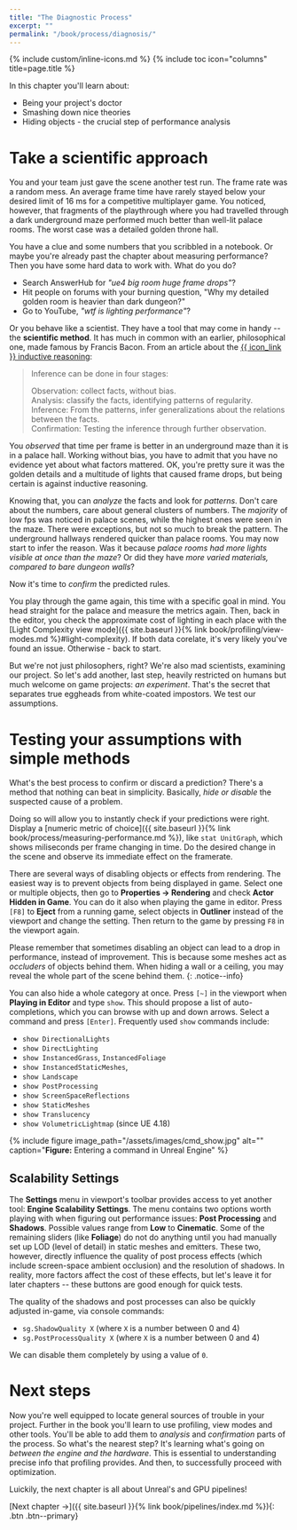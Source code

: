 ```yaml
---
title: "The Diagnostic Process"
excerpt: ""
permalink: "/book/process/diagnosis/"
---
```


{% include custom/inline-icons.md %}
{% include toc icon="columns" title=page.title %}

In this chapter you'll learn about:

* Being your project's doctor
* Smashing down nice theories
* Hiding objects - the crucial step of performance analysis

# Take a scientific approach

You and your team just gave the scene another test run. The frame rate was a random mess. An average frame time have rarely stayed below your desired limit of 16 ms for a competitive multiplayer game. You noticed, however, that fragments of the playthrough where you had travelled through a dark underground maze performed much better than well-lit palace rooms. The worst case was a detailed golden throne hall.

You have a clue and some numbers that you scribbled in a notebook. Or maybe you're already past the chapter about measuring performance? Then you have some hard data to work with. What do you do?

* Search AnswerHub for _"ue4 big room huge frame drops"_?
* Hit people on forums with your burning question, "Why my detailed golden room is heavier than dark dungeon?"
* Go to YouTube, _"wtf is lighting performance"_?

Or you behave like a scientist. They have a tool that may come in handy -- the __scientific method__. It has much in common with an earlier, philosophical one, made famous by Francis Bacon. From an article about the [{{ icon_link }} inductive reasoning](http://changingminds.org/disciplines/argument/types_reasoning/induction.htm):

> Inference can be done in four stages:
> 
> Observation: collect facts, without bias.  
> Analysis: classify the facts, identifying patterns of regularity.  
> Inference: From the patterns, infer generalizations about the relations between the facts.  
> Confirmation: Testing the inference through further observation.

You _observed_ that time per frame is better in an underground maze than it is in a palace hall. Working without bias, you have to admit that you have no evidence yet about what factors mattered. OK, you're pretty sure it was the golden details and a multitude of lights that caused frame drops, but being certain is against inductive reasoning.

Knowing that, you can _analyze_ the facts and look for _patterns_. Don't care about the numbers, care about general clusters of numbers. The _majority_ of low fps was noticed in palace scenes, while the highest ones were seen in the maze. There were exceptions, but not so much to break the pattern. The underground hallways rendered quicker than palace rooms. You may now start to infer the reason. Was it because _palace rooms had more lights visible at once than the maze_? Or did they have _more varied materials, compared to bare dungeon walls_?

Now it's time to _confirm_ the predicted rules.

You play through the game again, this time with a specific goal in mind. You head straight for the palace and measure the metrics again. Then, back in the editor, you check the approximate cost of lighting in each place with the [Light Complexity view mode]({{ site.baseurl }}{% link book/profiling/view-modes.md %}#light-complexity). If both data corelate, it's very likely you've found an issue. Otherwise - back to start.

But we're not just philosophers, right? We're also mad scientists, examining our project. So let's add another, last step, heavily restricted on humans but much welcome on game projects: _an experiment_. That's the secret that separates true eggheads from white-coated impostors. We test our assumptions.

# Testing your assumptions with simple methods

What's the best process to confirm or discard a prediction? There's a method that nothing can beat in simplicity. Basically, _hide or disable_ the suspected cause of a problem. 

Doing so will allow you to instantly check if your predictions were right. Display a [numeric metric of choice]({{ site.baseurl }}{% link book/process/measuring-performance.md %}), like `stat UnitGraph`, which shows miliseconds per frame changing in time. Do the desired change in the scene and observe its immediate effect on the framerate.

There are several ways of disabling objects or effects from rendering. The easiest way is to prevent objects from being displayed in game. Select one or multiple objects, then go to __Properties → Rendering__ and check __Actor Hidden in Game__. You can do it also when playing the game in editor. Press `[F8]` to __Eject__ from a running game, select objects in __Outliner__ instead of the viewport and change the setting. Then return to the game by pressing `F8` in the viewport again.

Please remember that sometimes disabling an object can lead to a drop in performance, instead of improvement. This is because some meshes act as _occluders_ of objects behind them. When hiding a wall or a ceiling, you may reveal the whole part of the scene behind them.
{: .notice--info}

You can also hide a whole category at once. Press `[~]` in the viewport when __Playing in Editor__ and type `show`. This should propose a list of auto-completions, which you can browse with up and down arrows. Select a command and press `[Enter]`. Frequently used `show` commands include:
* `show DirectionalLights`
* `show DirectLighting`
* `show InstancedGrass`, `InstancedFoliage`
* `show InstancedStaticMeshes`,
* `show Landscape`
* `show PostProcessing`
* `show ScreenSpaceReflections`
* `show StaticMeshes`
* `show Translucency`
* `show VolumetricLightmap` (since UE 4.18)

{% include figure image_path="/assets/images/cmd_show.jpg" alt="" caption="__Figure:__ Entering a command in Unreal Engine" %}

## Scalability Settings

The __Settings__ menu in viewport's toolbar provides access to yet another tool: __Engine Scalability Settings__. The menu contains two options worth playing with when figuring out performance issues: __Post Processing__ and __Shadows__. Possible values range from __Low__ to __Cinematic__. Some of the remaining sliders (like __Foliage__) do not do anything until you had manually set up LOD (level of detail) in static meshes and emitters. These two, however, directly influence the quality of post process effects (which include screen-space ambient occlusion) and the resolution of shadows. In reality, more factors affect the cost of these effects, but let's leave it for later chapters -- these buttons are good enough for quick tests.

The quality of the shadows and post processes can also be quickly adjusted in-game, via console commands:

* `sg.ShadowQuality X` (where `X` is a number between 0 and 4)
* `sg.PostProcessQuality X` (where `X` is a number between 0 and 4)

We can disable them completely by using a value of `0`.

# Next steps

Now you're well equipped to locate general sources of trouble in your project. Further in the book you'll learn to use profiling, view modes and other tools. You'll be able to add them to _analysis_ and _confirmation_ parts of the process. So what's the nearest step? It's learning what's going on _between the engine and the hardware_. This is essential to understanding precise info that profiling provides. And then, to successfully proceed with optimization.

Luickily, the next chapter is all about Unreal's and GPU pipelines!

[Next chapter →]({{ site.baseurl }}{% link book/pipelines/index.md %}){: .btn .btn--primary}